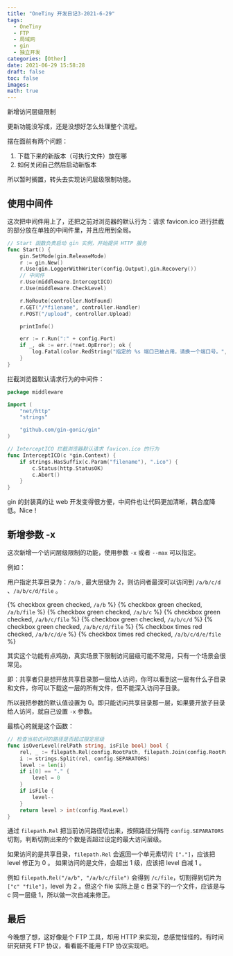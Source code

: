 ```yaml
---
title: "OneTiny 开发日记3-2021-6-29"
tags:
  - OneTiny
  - FTP
  - 局域网
  - gin
  - 独立开发
categories: [Other]
date: 2021-06-29 15:58:28
draft: false
toc: false
images:
math: true
---
```


新增访问层级限制

<!-- more -->

更新功能没写成，还是没想好怎么处理整个流程。

摆在面前有两个问题：
1. 下载下来的新版本（可执行文件）放在哪
2. 如何关闭自己然后启动新版本

所以暂时搁置，转头去实现访问层级限制功能。

## 使用中间件

这次把中间件用上了，还把之前对浏览器的默认行为：请求 favicon.ico 进行拦截的部分放在单独的中间件里，并且应用到全局。

```go
// Start 函数负责启动 gin 实例，开始提供 HTTP 服务
func Start() {
    gin.SetMode(gin.ReleaseMode)
    r := gin.New()
    r.Use(gin.LoggerWithWriter(config.Output),gin.Recovery())
    // 中间件
    r.Use(middleware.InterceptICO)
    r.Use(middleware.CheckLevel)

    r.NoRoute(controller.NotFound)
    r.GET("/*filename", controller.Handler)
    r.POST("/upload", controller.Upload)

    printInfo()

    err := r.Run(":" + config.Port)
    if _, ok := err.(*net.OpError); ok {
        log.Fatal(color.RedString("指定的 %s 端口已被占用，请换一个端口号。", config.Port))
    }
}
```

拦截浏览器默认请求行为的中间件：
```go
package middleware

import (
    "net/http"
    "strings"

    "github.com/gin-gonic/gin"
)

// InterceptICO 拦截浏览器默认请求 favicon.ico 的行为
func InterceptICO(c *gin.Context) {
    if strings.HasSuffix(c.Param("filename"), ".ico") {
        c.Status(http.StatusOK)
        c.Abort()
    }
}
```

gin 的封装真的让 web 开发变得很方便，中间件也让代码更加清晰，耦合度降低。Nice！

## 新增参数 -x 

这次新增一个访问层级限制的功能，使用参数 `-x` 或者 `--max` 可以指定。

例如：

用户指定共享目录为：`/a/b` , 最大层级为 2，则访问者最深可以访问到 `/a/b/c/d` 、`/a/b/c/d/file` 。

{% checkbox green checked, `/a/b` %}
{% checkbox green checked, `/a/b/file` %}
{% checkbox green checked, `/a/b/c` %}
{% checkbox green checked, `/a/b/c/file` %}
{% checkbox green checked, `/a/b/c/d` %}
{% checkbox green checked, `/a/b/c/d/file` %}
{% checkbox times red checked, `/a/b/c/d/e` %}
{% checkbox times red checked, `/a/b/c/d/e/file` %}

其实这个功能有点鸡肋，真实场景下限制访问层级可能不常用，只有一个场景会很常见。

即：共享者只是想开放共享目录那一层给人访问，你可以看到这一层有什么子目录和文件，你可以下载这一层的所有文件，但不能深入访问子目录。

所以我把参数的默认值设置为 0。即只能访问共享目录那一层，如果要开放子目录给人访问，就自己设置 `-x` 参数。

最核心的就是这个函数：
```go
// 检查当前访问的路径是否超过限定层级
func isOverLevel(relPath string, isFile bool) bool {
    rel, _ := filepath.Rel(config.RootPath, filepath.Join(config.RootPath, relPath))
    i := strings.Split(rel, config.SEPARATORS)
    level := len(i)
    if i[0] == "." {
        level = 0
    }
    if isFile {
        level--
    }
    return level > int(config.MaxLevel)
}
```
通过 `filepath.Rel` 把当前访问路径切出来，按照路径分隔符 `config.SEPARATORS` 切割，判断切割出来的个数是否超过设定的最大访问层级。

如果访问的是共享目录，`filepath.Rel` 会返回一个单元素切片 `["."]`，应该把 level 修正为 0 。
如果访问的是文件，会超出 1 级，应该把 level 自减 1 。

例如 `filepath.Rel("/a/b", "/a/b/c/file")` 会得到 `/c/file`，切割得到切片为 `["c" "file"]`，level 为 2 。但这个 file 实际上是 c 目录下的一个文件，应该是与 c 同一层级 1，所以做一次自减来修正。


## 最后

今晚想了想，这好像是个 FTP 工具，却用 HTTP 来实现，总感觉怪怪的。有时间研究研究 FTP 协议，看看能不能用 FTP 协议实现吧。